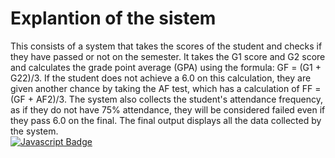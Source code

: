 <h1>Explantion of the sistem</h1>
This consists of a system that takes the scores of the student and checks if they have passed or not on the semester. It takes the G1 score and G2 score and calculates the grade point average (GPA) using the formula: GF = (G1 + G22)/3.
If the student does not achieve a 6.0 on this calculation, they are given another chance by taking the AF test, which has a calculation of FF = (GF + AF2)/3.
The system also collects the student's attendance frequency, as if they do not have 75% attendance, they will be considered failed even if they pass 6.0 on the final.
The final output displays all the data collected by the system.

<div>
    <a href="Python">
        <img src="https://img.shields.io/badge/Python-FFD43B?style=for-the-badge&logo=python&logoColor=blue" alt="Javascript Badge"/>
    </a>
</div>
